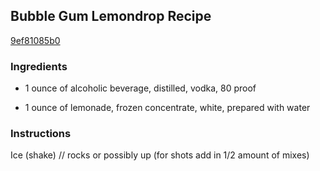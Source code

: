 ## Bubble Gum Lemondrop Recipe

[9ef81085b0](http://cookeatshare.com/recipes/bubble-gum-lemondrop-94469)

### Ingredients

 - 1 ounce of alcoholic beverage, distilled, vodka, 80 proof

 - 1 ounce of lemonade, frozen concentrate, white, prepared with water

### Instructions

Ice (shake) // rocks or possibly up (for shots add in 1/2 amount of mixes)